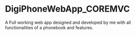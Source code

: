 # DigiPhoneWebApp_COREMVC
A Full working web app designed and developed by me with all functionalities of a phonebook and features.
